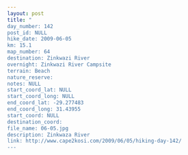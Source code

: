 ```yaml
---
layout: post
title: "
day_number: 142
post_id: NULL
hike_date: 2009-06-05
km: 15.1
map_number: 64
destination: Zinkwazi River
overnight: Zinkwazi River Campsite
terrain: Beach
nature_reserve: 
notes: NULL
start_coord_lat: NULL
start_coord_long: NULL
end_coord_lat: -29.277483
end_coord_long: 31.43955
start_coord: NULL
destination_coord: 
file_name: 06-05.jpg
description: Zinkwaza River
link: http://www.cape2kosi.com/2009/06/05/hiking-day-142/
---
```

